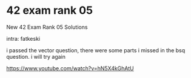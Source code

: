 # 42 exam rank 05
New 42 Exam Rank 05 Solutions

intra: fatkeski

i passed the vector question, there were some parts i missed in the bsq question.
i will try again


https://www.youtube.com/watch?v=hN5X4kGhAtU
